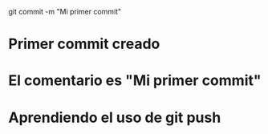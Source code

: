 git commit -m "Mi primer commit"
# Primer commit creado
# El comentario es "Mi primer commit"
# Aprendiendo el uso de git push